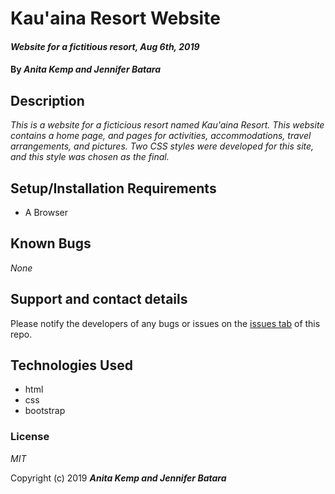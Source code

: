 # Kau'aina Resort Website

#### _Website for a fictitious resort, Aug 6th, 2019_

#### By _**Anita Kemp and Jennifer Batara**_

## Description

_This is a website for a ficticious resort named Kau'aina Resort. This website contains a home page, and pages for activities, accommodations, travel arrangements, and pictures. Two CSS styles were developed for this site, and this style was chosen as the final._

## Setup/Installation Requirements

* A Browser


## Known Bugs

_None_

## Support and contact details

Please notify the developers of any bugs or issues on the [issues tab](https://github.com/jbatara/island-resort/issues) of this repo.

## Technologies Used

* html
* css
* bootstrap

### License

*MIT*

Copyright (c) 2019 **_Anita Kemp and Jennifer Batara_**
